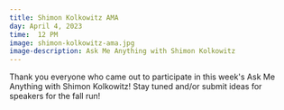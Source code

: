 ```yaml
---
title: Shimon Kolkowitz AMA
day: April 4, 2023
time:  12 PM
image: shimon-kolkowitz-ama.jpg
image-description: Ask Me Anything with Shimon Kolkowitz
---
```


Thank you everyone who came out to participate in this week's Ask Me Anything with Shimon Kolkowitz!
Stay tuned and/or submit ideas for speakers for the fall run!
